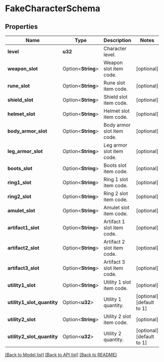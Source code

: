 # FakeCharacterSchema

## Properties

Name | Type | Description | Notes
------------ | ------------- | ------------- | -------------
**level** | **u32** | Character level. | 
**weapon_slot** | Option<**String**> | Weapon slot item code. | [optional]
**rune_slot** | Option<**String**> | Rune slot item code. | [optional]
**shield_slot** | Option<**String**> | Shield slot item code. | [optional]
**helmet_slot** | Option<**String**> | Helmet slot item code. | [optional]
**body_armor_slot** | Option<**String**> | Body armor slot item code. | [optional]
**leg_armor_slot** | Option<**String**> | Leg armor slot item code. | [optional]
**boots_slot** | Option<**String**> | Boots slot item code. | [optional]
**ring1_slot** | Option<**String**> | Ring 1 slot item code. | [optional]
**ring2_slot** | Option<**String**> | Ring 2 slot item code. | [optional]
**amulet_slot** | Option<**String**> | Amulet slot item code. | [optional]
**artifact1_slot** | Option<**String**> | Artifact 1 slot item code. | [optional]
**artifact2_slot** | Option<**String**> | Artifact 2 slot item code. | [optional]
**artifact3_slot** | Option<**String**> | Artifact 3 slot item code. | [optional]
**utility1_slot** | Option<**String**> | Utility 1 slot item code. | [optional]
**utility1_slot_quantity** | Option<**u32**> | Utility 1 quantity. | [optional][default to 1]
**utility2_slot** | Option<**String**> | Utility 2 slot item code. | [optional]
**utility2_slot_quantity** | Option<**u32**> | Utility 2 quantity. | [optional][default to 1]

[[Back to Model list]](../README.md#documentation-for-models) [[Back to API list]](../README.md#documentation-for-api-endpoints) [[Back to README]](../README.md)


